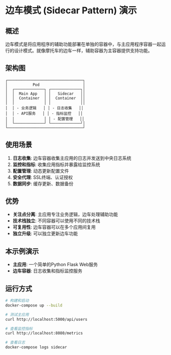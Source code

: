 # 边车模式 (Sidecar Pattern) 演示

## 概述

边车模式是将应用程序的辅助功能部署在单独的容器中，与主应用程序容器一起运行的设计模式。就像摩托车的边车一样，辅助容器为主容器提供支持功能。

## 架构图

```
┌─────────────────────────────────┐
│           Pod                   │
│  ┌─────────────┐ ┌─────────────┐│
│  │  Main App   │ │   Sidecar   ││
│  │  Container  │ │  Container  ││
│  │             │ │             ││
│  │ - 业务逻辑   │ │ - 日志收集   ││
│  │ - API服务   │ │ - 指标监控   ││
│  │             │ │ - 配置管理   ││
│  └─────────────┘ └─────────────┘│
└─────────────────────────────────┘
```

## 使用场景

1. **日志收集**: 边车容器收集主应用的日志并发送到中央日志系统
2. **监控和指标**: 收集应用指标并暴露给监控系统
3. **配置管理**: 动态更新配置文件
4. **安全代理**: SSL终端、认证授权
5. **数据同步**: 缓存更新、数据备份

## 优势

- **关注点分离**: 主应用专注业务逻辑，边车处理辅助功能
- **技术栈独立**: 不同容器可以使用不同的技术栈
- **可复用性**: 边车容器可以在多个应用间复用
- **独立升级**: 可以独立更新边车功能

## 本示例演示

- **主应用**: 一个简单的Python Flask Web服务
- **边车容器**: 日志收集和指标监控服务

## 运行方式

```bash
# 构建和启动
docker-compose up --build

# 测试主应用
curl http://localhost:5000/api/users

# 查看监控指标
curl http://localhost:8080/metrics

# 查看日志
docker-compose logs sidecar
```
